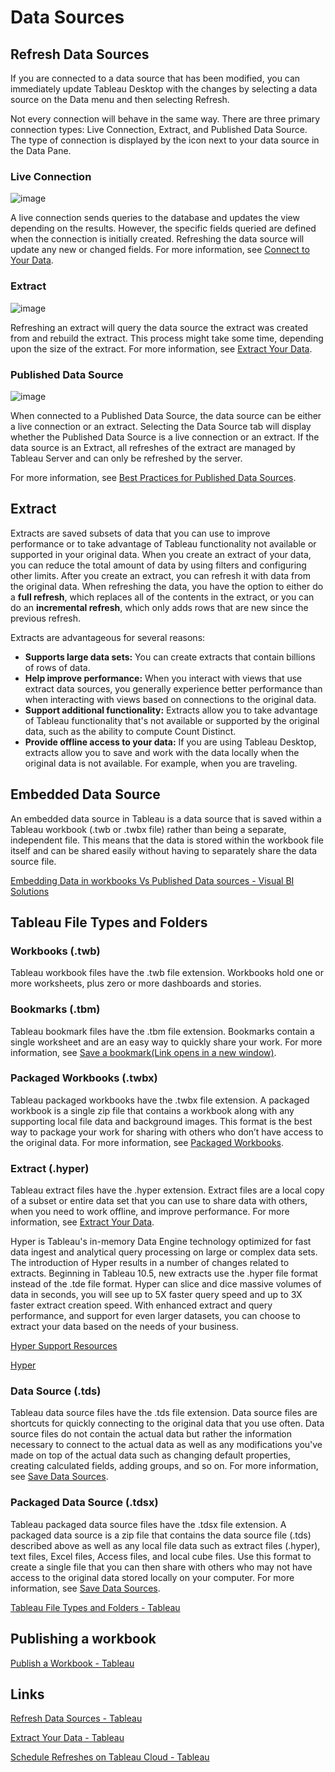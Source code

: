 # Data Sources

## Refresh Data Sources

If you are connected to a data source that has been modified, you can immediately update Tableau Desktop with the changes by selecting a data source on the Data menu and then selecting Refresh.

Not every connection will behave in the same way. There are three primary connection types: Live Connection, Extract, and Published Data Source. The type of connection is displayed by the icon next to your data source in the Data Pane.

### Live Connection

![image](https://help.tableau.com/current/pro/desktop/en-us/Img/Menu_Ds.png)

A live connection sends queries to the database and updates the view depending on the results. However, the specific fields queried are defined when the connection is initially created. Refreshing the data source will update any new or changed fields. For more information, see [Connect to Your Data](https://help.tableau.com/current/pro/desktop/en-us/basicconnectoverview.htm).

### Extract

![image](https://help.tableau.com/current/pro/desktop/en-us/Img/Menu_Ds_Extract.png)

Refreshing an extract will query the data source the extract was created from and rebuild the extract. This process might take some time, depending upon the size of the extract. For more information, see [Extract Your Data](https://help.tableau.com/current/pro/desktop/en-us/extracting_data.htm).

### Published Data Source

![image](https://help.tableau.com/current/pro/desktop/en-us/Img/Online_Tableau_Sparkle.png)

When connected to a Published Data Source, the data source can be either a live connection or an extract. Selecting the Data Source tab will display whether the Published Data Source is a live connection or an extract. If the data source is an Extract, all refreshes of the extract are managed by Tableau Server and can only be refreshed by the server.

For more information, see [Best Practices for Published Data Sources](https://help.tableau.com/current/pro/desktop/en-us/publish_datasources_about.htm).

## Extract

Extracts are saved subsets of data that you can use to improve performance or to take advantage of Tableau functionality not available or supported in your original data. When you create an extract of your data, you can reduce the total amount of data by using filters and configuring other limits. After you create an extract, you can refresh it with data from the original data. When refreshing the data, you have the option to either do a **full refresh**, which replaces all of the contents in the extract, or you can do an **incremental refresh**, which only adds rows that are new since the previous refresh.

Extracts are advantageous for several reasons:

- **Supports large data sets:** You can create extracts that contain billions of rows of data.
- **Help improve performance:** When you interact with views that use extract data sources, you generally experience better performance than when interacting with views based on connections to the original data.
- **Support additional functionality:** Extracts allow you to take advantage of Tableau functionality that's not available or supported by the original data, such as the ability to compute Count Distinct.
- **Provide offline access to your data:** If you are using Tableau Desktop, extracts allow you to save and work with the data locally when the original data is not available. For example, when you are traveling.

## Embedded Data Source

An embedded data source in Tableau is a data source that is saved within a Tableau workbook (.twb or .twbx file) rather than being a separate, independent file. This means that the data is stored within the workbook file itself and can be shared easily without having to separately share the data source file.

[Embedding Data in workbooks Vs Published Data sources - Visual BI Solutions](https://visualbi.com/blogs/tableau/embedding-data-workbooks-vs-published-data-sources/)

## Tableau File Types and Folders

### Workbooks (.twb)

Tableau workbook files have the .twb file extension. Workbooks hold one or more worksheets, plus zero or more dashboards and stories.

### Bookmarks (.tbm)

Tableau bookmark files have the .tbm file extension. Bookmarks contain a single worksheet and are an easy way to quickly share your work. For more information, see [Save a bookmark(Link opens in a new window)](https://help.tableau.com/current/pro/desktop/en-us/save_savework.htm#Bookmark).

### Packaged Workbooks (.twbx)

Tableau packaged workbooks have the .twbx file extension. A packaged workbook is a single zip file that contains a workbook along with any supporting local file data and background images. This format is the best way to package your work for sharing with others who don’t have access to the original data. For more information, see [Packaged Workbooks](https://help.tableau.com/current/pro/desktop/en-us/save_savework_packagedworkbooks.htm).

### Extract (.hyper)

Tableau extract files have the .hyper extension. Extract files are a local copy of a subset or entire data set that you can use to share data with others, when you need to work offline, and improve performance. For more information, see [Extract Your Data](https://help.tableau.com/current/pro/desktop/en-us/extracting_data.htm).

Hyper is Tableau's in-memory Data Engine technology optimized for fast data ingest and analytical query processing on large or complex data sets. The introduction of Hyper results in a number of changes related to extracts. Beginning in Tableau 10.5, new extracts use the .hyper file format instead of the .tde file format. Hyper can slice and dice massive volumes of data in seconds, you will see up to 5X faster query speed and up to 3X faster extract creation speed. With enhanced extract and query performance, and support for even larger datasets, you can choose to extract your data based on the needs of your business.

[Hyper Support Resources](https://www.tableau.com/support/hyper-resources)

[Hyper](https://www.tableau.com/products/new-features/hyper)

### Data Source (.tds)

Tableau data source files have the .tds file extension. Data source files are shortcuts for quickly connecting to the original data that you use often. Data source files do not contain the actual data but rather the information necessary to connect to the actual data as well as any modifications you've made on top of the actual data such as changing default properties, creating calculated fields, adding groups, and so on. For more information, see [Save Data Sources](https://help.tableau.com/current/pro/desktop/en-us/export_connection.htm).

### Packaged Data Source (.tdsx)

Tableau packaged data source files have the .tdsx file extension. A packaged data source is a zip file that contains the data source file (.tds) described above as well as any local file data such as extract files (.hyper), text files, Excel files, Access files, and local cube files. Use this format to create a single file that you can then share with others who may not have access to the original data stored locally on your computer. For more information, see [Save Data Sources](https://help.tableau.com/current/pro/desktop/en-us/export_connection.htm).

[Tableau File Types and Folders - Tableau](https://help.tableau.com/current/pro/desktop/en-us/environ_filesandfolders.htm)

## Publishing a workbook

[Publish a Workbook - Tableau](https://help.tableau.com/current/pro/desktop/en-us/publish_workbooks_howto.htm)

## Links

[Refresh Data Sources - Tableau](https://help.tableau.com/current/pro/desktop/en-us/refreshing_data.htm)

[Extract Your Data - Tableau](https://help.tableau.com/current/pro/desktop/en-us/extracting_data.htm)

[Schedule Refreshes on Tableau Cloud - Tableau](https://help.tableau.com/current/online/en-us/schedule_add.htm#timeout)
